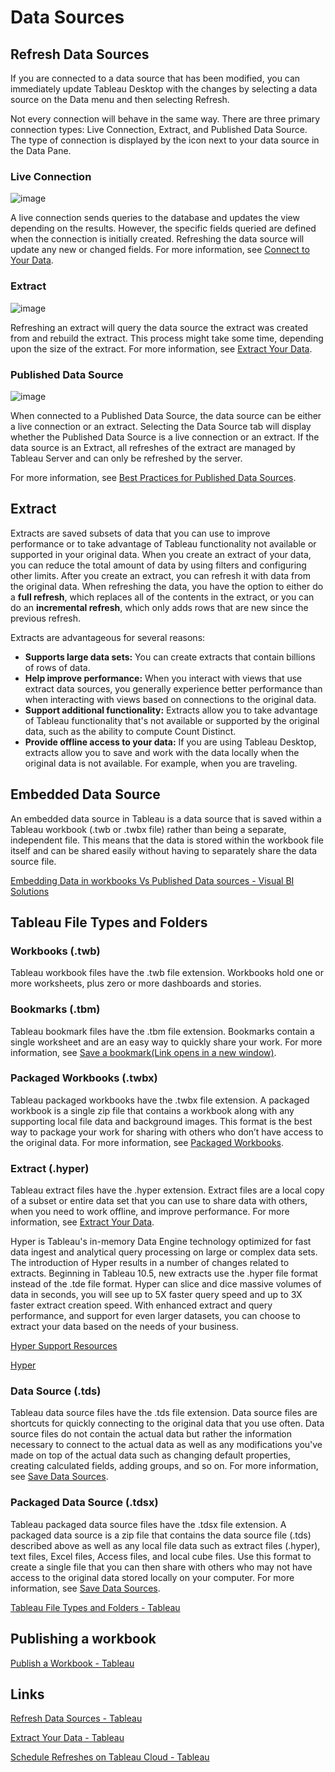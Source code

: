 # Data Sources

## Refresh Data Sources

If you are connected to a data source that has been modified, you can immediately update Tableau Desktop with the changes by selecting a data source on the Data menu and then selecting Refresh.

Not every connection will behave in the same way. There are three primary connection types: Live Connection, Extract, and Published Data Source. The type of connection is displayed by the icon next to your data source in the Data Pane.

### Live Connection

![image](https://help.tableau.com/current/pro/desktop/en-us/Img/Menu_Ds.png)

A live connection sends queries to the database and updates the view depending on the results. However, the specific fields queried are defined when the connection is initially created. Refreshing the data source will update any new or changed fields. For more information, see [Connect to Your Data](https://help.tableau.com/current/pro/desktop/en-us/basicconnectoverview.htm).

### Extract

![image](https://help.tableau.com/current/pro/desktop/en-us/Img/Menu_Ds_Extract.png)

Refreshing an extract will query the data source the extract was created from and rebuild the extract. This process might take some time, depending upon the size of the extract. For more information, see [Extract Your Data](https://help.tableau.com/current/pro/desktop/en-us/extracting_data.htm).

### Published Data Source

![image](https://help.tableau.com/current/pro/desktop/en-us/Img/Online_Tableau_Sparkle.png)

When connected to a Published Data Source, the data source can be either a live connection or an extract. Selecting the Data Source tab will display whether the Published Data Source is a live connection or an extract. If the data source is an Extract, all refreshes of the extract are managed by Tableau Server and can only be refreshed by the server.

For more information, see [Best Practices for Published Data Sources](https://help.tableau.com/current/pro/desktop/en-us/publish_datasources_about.htm).

## Extract

Extracts are saved subsets of data that you can use to improve performance or to take advantage of Tableau functionality not available or supported in your original data. When you create an extract of your data, you can reduce the total amount of data by using filters and configuring other limits. After you create an extract, you can refresh it with data from the original data. When refreshing the data, you have the option to either do a **full refresh**, which replaces all of the contents in the extract, or you can do an **incremental refresh**, which only adds rows that are new since the previous refresh.

Extracts are advantageous for several reasons:

- **Supports large data sets:** You can create extracts that contain billions of rows of data.
- **Help improve performance:** When you interact with views that use extract data sources, you generally experience better performance than when interacting with views based on connections to the original data.
- **Support additional functionality:** Extracts allow you to take advantage of Tableau functionality that's not available or supported by the original data, such as the ability to compute Count Distinct.
- **Provide offline access to your data:** If you are using Tableau Desktop, extracts allow you to save and work with the data locally when the original data is not available. For example, when you are traveling.

## Embedded Data Source

An embedded data source in Tableau is a data source that is saved within a Tableau workbook (.twb or .twbx file) rather than being a separate, independent file. This means that the data is stored within the workbook file itself and can be shared easily without having to separately share the data source file.

[Embedding Data in workbooks Vs Published Data sources - Visual BI Solutions](https://visualbi.com/blogs/tableau/embedding-data-workbooks-vs-published-data-sources/)

## Tableau File Types and Folders

### Workbooks (.twb)

Tableau workbook files have the .twb file extension. Workbooks hold one or more worksheets, plus zero or more dashboards and stories.

### Bookmarks (.tbm)

Tableau bookmark files have the .tbm file extension. Bookmarks contain a single worksheet and are an easy way to quickly share your work. For more information, see [Save a bookmark(Link opens in a new window)](https://help.tableau.com/current/pro/desktop/en-us/save_savework.htm#Bookmark).

### Packaged Workbooks (.twbx)

Tableau packaged workbooks have the .twbx file extension. A packaged workbook is a single zip file that contains a workbook along with any supporting local file data and background images. This format is the best way to package your work for sharing with others who don’t have access to the original data. For more information, see [Packaged Workbooks](https://help.tableau.com/current/pro/desktop/en-us/save_savework_packagedworkbooks.htm).

### Extract (.hyper)

Tableau extract files have the .hyper extension. Extract files are a local copy of a subset or entire data set that you can use to share data with others, when you need to work offline, and improve performance. For more information, see [Extract Your Data](https://help.tableau.com/current/pro/desktop/en-us/extracting_data.htm).

Hyper is Tableau's in-memory Data Engine technology optimized for fast data ingest and analytical query processing on large or complex data sets. The introduction of Hyper results in a number of changes related to extracts. Beginning in Tableau 10.5, new extracts use the .hyper file format instead of the .tde file format. Hyper can slice and dice massive volumes of data in seconds, you will see up to 5X faster query speed and up to 3X faster extract creation speed. With enhanced extract and query performance, and support for even larger datasets, you can choose to extract your data based on the needs of your business.

[Hyper Support Resources](https://www.tableau.com/support/hyper-resources)

[Hyper](https://www.tableau.com/products/new-features/hyper)

### Data Source (.tds)

Tableau data source files have the .tds file extension. Data source files are shortcuts for quickly connecting to the original data that you use often. Data source files do not contain the actual data but rather the information necessary to connect to the actual data as well as any modifications you've made on top of the actual data such as changing default properties, creating calculated fields, adding groups, and so on. For more information, see [Save Data Sources](https://help.tableau.com/current/pro/desktop/en-us/export_connection.htm).

### Packaged Data Source (.tdsx)

Tableau packaged data source files have the .tdsx file extension. A packaged data source is a zip file that contains the data source file (.tds) described above as well as any local file data such as extract files (.hyper), text files, Excel files, Access files, and local cube files. Use this format to create a single file that you can then share with others who may not have access to the original data stored locally on your computer. For more information, see [Save Data Sources](https://help.tableau.com/current/pro/desktop/en-us/export_connection.htm).

[Tableau File Types and Folders - Tableau](https://help.tableau.com/current/pro/desktop/en-us/environ_filesandfolders.htm)

## Publishing a workbook

[Publish a Workbook - Tableau](https://help.tableau.com/current/pro/desktop/en-us/publish_workbooks_howto.htm)

## Links

[Refresh Data Sources - Tableau](https://help.tableau.com/current/pro/desktop/en-us/refreshing_data.htm)

[Extract Your Data - Tableau](https://help.tableau.com/current/pro/desktop/en-us/extracting_data.htm)

[Schedule Refreshes on Tableau Cloud - Tableau](https://help.tableau.com/current/online/en-us/schedule_add.htm#timeout)
